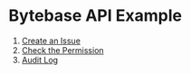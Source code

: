 # Bytebase API Example

1. [Create an Issue](https://github.com/bytebase/api-example/tree/main/issue-creation)
1. [Check the Permission](https://github.com/bytebase/api-example/tree/main/permission-check)
1. [Audit Log](https://github.com/bytebase/api-example/tree/main/audit-log)
